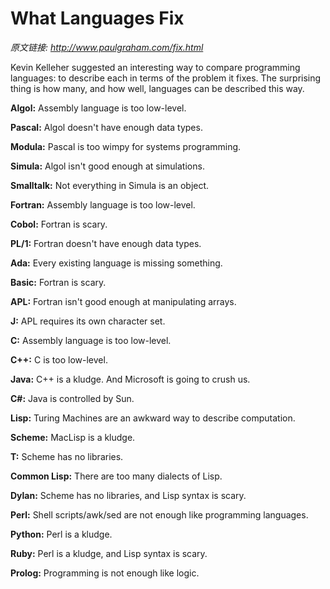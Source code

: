 # What Languages Fix

_原文链接: <http://www.paulgraham.com/fix.html>_

Kevin Kelleher suggested an interesting way to compare programming languages: to describe each in terms of the problem it fixes. The surprising thing is how many, and how well, languages can be described this way.  
  


**Algol:** Assembly language is too low-level.  
  
**Pascal:** Algol doesn't have enough data types.  
  
**Modula:** Pascal is too wimpy for systems programming.  
  
**Simula:** Algol isn't good enough at simulations.  
  
**Smalltalk:** Not everything in Simula is an object.  
  
**Fortran:** Assembly language is too low-level.  
  
**Cobol:** Fortran is scary.  
  
**PL/1:** Fortran doesn't have enough data types.  
  
**Ada:** Every existing language is missing something.  
  
**Basic:** Fortran is scary.  
  
**APL:** Fortran isn't good enough at manipulating arrays.  
  
**J:** APL requires its own character set.  
  
**C:** Assembly language is too low-level.  
  
**C++:** C is too low-level.  
  
**Java:** C++ is a kludge. And Microsoft is going to crush us.  
  
**C#:** Java is controlled by Sun.   
  
**Lisp:** Turing Machines are an awkward way to describe computation.  
  
**Scheme:** MacLisp is a kludge.  
  
**T:** Scheme has no libraries.  
  
**Common Lisp:** There are too many dialects of Lisp.  
  
**Dylan:** Scheme has no libraries, and Lisp syntax is scary.  
  
**Perl:** Shell scripts/awk/sed are not enough like programming languages.  
  
**Python:** Perl is a kludge.  
  
**Ruby:** Perl is a kludge, and Lisp syntax is scary.  
  
**Prolog:** Programming is not enough like logic.  
  
  
  
  
  

